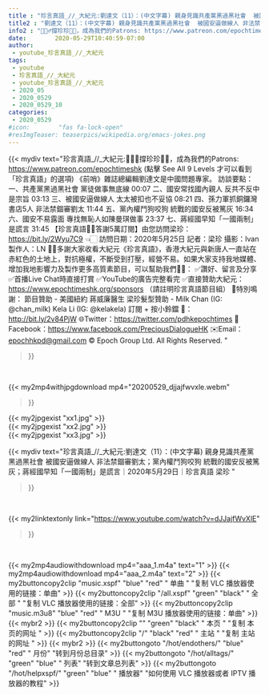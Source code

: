 ```yaml
---
title : "珍言真語_//_大紀元:劉達文（11）：(中文字幕) 親身見識共產黨黑過黑社會  被國安逼做線人 非法禁錮審劉太；黨內權鬥狗咬狗 統戰的國安反被篤灰；蔣經國早知「一國兩制」是謊言｜2020年5月29日｜珍言真語 梁珍 "
title2 : "劉達文（11）：(中文字幕) 親身見識共產黨黑過黑社會  被國安逼做線人 非法禁錮審劉太；黨內權鬥狗咬狗 統戰的國安反被篤灰；蔣經國早知「一國兩制」是謊言｜2020年5月29日｜珍言真語 梁珍 "
info2 : "🙋🏼‍♂️撐珍珍💪🏻，成為我們的Patrons: https://www.patreon.com/epochtimeshk  (點擊  See All 9 Levels  才可以看到「珍言真語」的選項)  《前哨》雜誌總編輯劉達文是中國問題專家。  訪談要點： 一、共產黨黑過黑社會 黨徒做事無底線 00:07 二、國安常找國內親人 反共不反中是宗旨  03:13 三、被國安逼做線人 太太被扣也不妥協  08:21 四、孫力軍抓銅鑼灣書店5人 非法禁錮審劉太  11:44 五、黨內權鬥狗咬狗 統戰的國安反被篤灰  16:34 六、國安不易露面 專找無恥人如陳曼琪做事   23:37 七、蔣經國早知「一國兩制」是謊言  31:45  【珍言真語🙏🏻答謝5萬訂閱】由您訪問梁珍：https://bit.ly/2Wyu7C9 👈🏻  訪問日期：2020年5月25日 記者：梁珍 攝影：Ivan 製作人：LN  🙏🏻多謝大家收看大紀元《珍言真語》，香港大紀元與新唐人一直站在赤紅色的土地上，對抗極權，不斷受到打壓，經營不易。如果大家支持我地媒體、增加我地影響力及製作更多高質素節目，可以幫助我們💪🏻： ✅讚好、留言及分享 ✅首播Live Chat時直接打賞 ✅YouTube的廣告完整看完 ✅直接贊助大紀元：https://www.epochtimeshk.org/sponsors （請註明珍言真語節目組）  💐特別鳴謝： 節目贊助 - 美國紐約 蔣威廉醫生 梁珍髮型贊助 - Milk Chan (IG: @chan_milk)   Kela Li (IG: @kelakela)  訂閱 + 按小鈴鐺 🔔：http://bit.ly/2v84PjW 🌐Twitter：https://twitter.com/pdhkepochtimes 👥Facebook：https://www.facebook.com/PreciousDialogueHK ✉️Email：epochhkpd@gmail.com  © Epoch Group Ltd. All Rights Reserved. "
date:        2020-05-29T10:40:59-07:00
author:
 - youtube_珍言真語_//_大紀元
tags:
 - youtube
 - 珍言真語_//_大紀元
 - youtube_珍言真語_//_大紀元
 - 2020_05
 - 2020_0529
 - 2020_0529_10
categories:
 - 2020_0529
#icon:        "fas fa-lock-open"
#resImgTeaser: teaserpics/wikipedia.org/emacs-jokes.png
---
```


{{< mydiv text="珍言真語_//_大紀元:🙋🏼‍♂️撐珍珍💪🏻，成為我們的Patrons: https://www.patreon.com/epochtimeshk  (點擊  See All 9 Levels  才可以看到「珍言真語」的選項)  《前哨》雜誌總編輯劉達文是中國問題專家。  訪談要點： 一、共產黨黑過黑社會 黨徒做事無底線 00:07 二、國安常找國內親人 反共不反中是宗旨  03:13 三、被國安逼做線人 太太被扣也不妥協  08:21 四、孫力軍抓銅鑼灣書店5人 非法禁錮審劉太  11:44 五、黨內權鬥狗咬狗 統戰的國安反被篤灰  16:34 六、國安不易露面 專找無恥人如陳曼琪做事   23:37 七、蔣經國早知「一國兩制」是謊言  31:45  【珍言真語🙏🏻答謝5萬訂閱】由您訪問梁珍：https://bit.ly/2Wyu7C9 👈🏻  訪問日期：2020年5月25日 記者：梁珍 攝影：Ivan 製作人：LN  🙏🏻多謝大家收看大紀元《珍言真語》，香港大紀元與新唐人一直站在赤紅色的土地上，對抗極權，不斷受到打壓，經營不易。如果大家支持我地媒體、增加我地影響力及製作更多高質素節目，可以幫助我們💪🏻： ✅讚好、留言及分享 ✅首播Live Chat時直接打賞 ✅YouTube的廣告完整看完 ✅直接贊助大紀元：https://www.epochtimeshk.org/sponsors （請註明珍言真語節目組）  💐特別鳴謝： 節目贊助 - 美國紐約 蔣威廉醫生 梁珍髮型贊助 - Milk Chan (IG: @chan_milk)   Kela Li (IG: @kelakela)  訂閱 + 按小鈴鐺 🔔：http://bit.ly/2v84PjW 🌐Twitter：https://twitter.com/pdhkepochtimes 👥Facebook：https://www.facebook.com/PreciousDialogueHK ✉️Email：epochhkpd@gmail.com  © Epoch Group Ltd. All Rights Reserved. "
>}}
<br>


{{< my2mp4withjpgdownload mp4="20200529_djjajfwvxle.webm"
>}}

{{< my2jpgexist "xx1.jpg" >}}<br>
{{< my2jpgexist "xx2.jpg" >}}<br>
{{< my2jpgexist "xx3.jpg" >}}<br>



{{< mydiv text="珍言真語_//_大紀元:劉達文（11）：(中文字幕) 親身見識共產黨黑過黑社會  被國安逼做線人 非法禁錮審劉太；黨內權鬥狗咬狗 統戰的國安反被篤灰；蔣經國早知「一國兩制」是謊言｜2020年5月29日｜珍言真語 梁珍 "
>}}
<br>

{{< my2linktextonly link="https://www.youtube.com/watch?v=dJJajfWvXlE"
>}}


<br>

{{< my2mp4audiowithdownload mp4="aaa_1.m4a"    text="1" >}}
{{< my2mp4audiowithdownload mp4="aaa_2.m4a"    text="2" >}}
{{< my2buttoncopy2clip "music.xspf"        "blue"   "red"    " 单曲 "  "复制 VLC 播放器使用的链接：单曲" >}} {{< my2buttoncopy2clip "/all.xspf"         "green"  "black"  " 全部 "  "复制 VLC 播放器使用的链接：全部" >}} {{< my2buttoncopy2clip "music.m3u8"        "blue"   "red"    " M3U  "    "复制 M3U 播放器使用的链接：单曲" >}} {{< mybr2 >}} {{< my2buttoncopy2clip ""                  "green"  "black"  " 本页 "    "复制 本页的网址 " >}} {{< my2buttoncopy2clip "/"                 "black"  "red"    " 主站 "    "复制 主站的网址 " >}} {{< mybr2 >}} {{< my2buttongoto      "/hot/endothers/"   "blue"   "red"    " 月份"   "转到月份总目录" >}} {{< my2buttongoto      "/hot/alltags/"     "green"  "blue"   " 列表"   "转到文章总列表" >}} {{< my2buttongoto      "/hot/helpxspf/"    "green"  "blue"   " 播放器" "如何使用 VLC 播放器或者 IPTV 播放器的教程" >}} 
